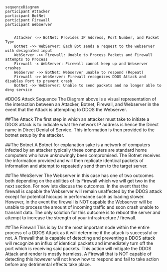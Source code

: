 ```mermaid
sequenceDiagram
participant Attacker
participant BotNet
participant Firewall
participant WebServer


	Attacker ->> BotNet: Provides IP Address, Port Number, and Packet Type
	BotNet ->> WebServer: Each Bot sends a request to the webserver with designated input
	WebServer ->> Firewall: Unable to Process Packets and Firewall attempts to Process
	Firewall -x WebServer: Firewall cannot keep up and Webserver crashes
	WebServer ->> BotNet: Webserver unable to respond (Repeat)
	Firewall ->> WebServer: Firewall recognizes DDOS Attack and disables Port to prevent crash
	BotNet ->> WebServer: Unable to send packets and no longer able to deny service
```
#DDOS Attack Sequence
The Diagram above is a visual representation of the interaction between an Attacker, Botnet, Firewall, and Webserver in the event that the Attack is attempting to DDOS the Webserver.

##The Attack
The first step in which an attacker must take to initiate a DDOS attack is to indicate what the network IP address is hence the Direct name in Direct Denial of Service. This information is then provided to the botnet setup by the attacker.

##The Botnet
A Botnet for explanation sake is a network of computers infected by an attacker typically these computers are standard home computers who have unknowingly been compromised. The Botnet receives the information provided and will then replicate identical packets of information and attempt to repeatedly send them to the target server.

##The WebServer
The Webserver in this case has one of two outcomes both depending on the abilities of its Firewall which we will get two in the next section. For now lets discuss the outcomes. In the event that the firewall is capable the Webserver will remain unaffected by the DDOS attack except for potential hiccups in performance such as loading slower. However, in the event the firewall is NOT capable the Webserver will be unable to process the amount of incoming traffic and soon crash unable to transmit data. The only solution for this outcome is to reboot the server and attempt to increase the strength of your infrastructure / firewall.

##The Firewall
This is by far the most important node within the entire process of a DDOS Attack as it will determine if the attack is successful or not. A Firewall that is capable of detecting and preventing a DDOS attack will recognize an influx of identical packets and immediately turn off the port which is receiving said packets. This action will mitigate the DDOS Attack and render is mostly harmless. A Firewall that is NOT capable of detecting this however will not know how to respond and fail to take action before any detrimental effects take place.